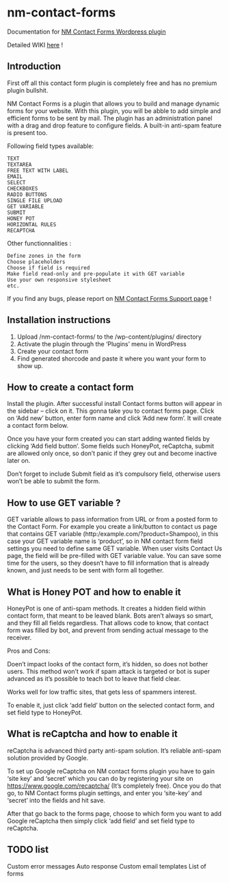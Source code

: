 # nm-contact-forms
Documentation for [NM Contact Forms Wordpress plugin](https://wordpress.org/plugins/nm-contact-forms/)

Detailed WIKI [here](https://github.com/Bigloltrash/nm-contact-forms/wiki) !

## Introduction
First off all this contact form plugin is completely free and has no premium plugin bullshit.

NM Contact Forms is a plugin that allows you to build and manage dynamic forms for your website. With this plugin, you will be abble to add simple and efficient forms to be sent by mail. The plugin has an administration panel with a drag and drop feature to configure fields. A built-in anti-spam feature is present too.

Following field types available:

    TEXT
    TEXTAREA
    FREE TEXT WITH LABEL
    EMAIL
    SELECT
    CHECKBOXES
    RADIO BUTTONS
    SINGLE FILE UPLOAD
    GET VARIABLE
    SUBMIT
    HONEY POT
    HORIZONTAL RULES
    RECAPTCHA

Other functionnalities :

    Define zones in the form
    Choose placeholders
    Choose if field is required
    Make field read-only and pre-populate it with GET variable
    Use your own responsive stylesheet
    etc.
    
If you find any bugs, please report on [NM Contact Forms Support page](https://wordpress.org/support/plugin/nm-contact-forms) !

## Installation instructions
1. Upload /nm-contact-forms/ to the /wp-content/plugins/ directory
2. Activate the plugin through the ‘Plugins’ menu in WordPress
3. Create your contact form
4. Find generated shorcode and paste it where you want your form to show up.

## How to create a contact form
Install the plugin. After successful install Contact forms button will appear in the sidebar – click on it. This gonna take you to contact forms page. Click on ‘Add new’ button, enter form name and click ‘Add new form’. It will create a contact form below.

Once you have your form created you can start adding wanted fields by clicking ‘Add field button’.
Some fields such HoneyPot, reCaptcha, submit are allowed only once, so don’t panic if they grey out and become inactive later on.

Don’t forget to include Submit field as it’s compulsory field, otherwise users won’t be able to submit the form.

## How to use GET variable ?
GET variable allows to pass information from URL or from a posted form to the Contact Form. For example you create a link/button to contact us page that contains GET variable (http:/example.com/?product=Shampoo), in this case your GET variable name is ‘product’, so in NM contact form field settings you need to define same GET variable. When user visits Contact Us page, the field will be pre-filled with GET variable value. You can save some time for the users, so they doesn’t have to fill information that is already known, and just needs to be sent with form all together.

## What is Honey POT and how to enable it
HoneyPot is one of anti-spam methods. It creates a hidden field within contact form, that meant to be leaved blank. Bots aren’t always so smart, and they fill all fields regardless. That allows code to know, that contact form was filled by bot, and prevent from sending actual message to the receiver.

Pros and Cons:

Doen’t impact looks of the contact form, it’s hidden, so does not bother users.
This method won’t work if spam attack is targeted or bot is super advanced as it’s possible to teach bot to leave that field clear.

Works well for low traffic sites, that gets less of spammers interest.

To enable it, just click ‘add field’ button on the selected contact form, and set field type to HoneyPot.

## What is reCaptcha and how to enable it
reCaptcha is advanced third party anti-spam solution. It’s reliable anti-spam solution provided by Google.

To set up Google reCaptcha on NM contact forms plugin you have to gain ‘site key’ and ‘secret’ which you can do by registering your site on https://www.google.com/recaptcha/ (It’s completely free). Once you do that go, to NM Contact forms plugin settings, and enter you ‘site-key’ and ‘secret’ into the fields and hit save.

After that go back to the forms page, choose to which form you want to add Google reCaptcha then simply click ‘add field’ and set field type to reCaptcha.

## TODO list

Custom error messages
Auto response
Custom email templates
List of forms
